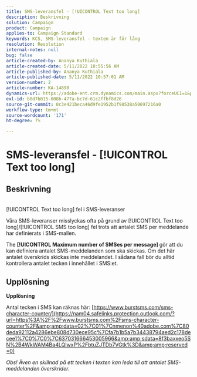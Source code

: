 ```yaml
---
title: SMS-leveransfel - [!UICONTROL Text too long]
description: Beskrivning
solution: Campaign
product: Campaign
applies-to: Campaign Standard
keywords: KCS, SMS-leveransfel - texten är för lång
resolution: Resolution
internal-notes: null
bug: false
article-created-by: Ananya Kuthiala
article-created-date: 5/11/2022 10:55:56 AM
article-published-by: Ananya Kuthiala
article-published-date: 5/11/2022 10:57:01 AM
version-number: 2
article-number: KA-14890
dynamics-url: https://adobe-ent.crm.dynamics.com/main.aspx?forceUCI=1&pagetype=entityrecord&etn=knowledgearticle&id=3ff419ea-18d1-ec11-a7b5-0022480a8e40
exl-id: b8d7b015-008b-477a-bc7d-61c2ffbf8d26
source-git-commit: 0c3e421beca46d9fe1952b1f98538a50697216a0
workflow-type: tm+mt
source-wordcount: '171'
ht-degree: 7%

---
```


# SMS-leveransfel - [!UICONTROL Text too long]

## Beskrivning

<br>[!UICONTROL Text too long] fel i SMS-leveranser

Våra SMS-leveranser misslyckas ofta på grund av [!UICONTROL Text too long]/[!UICONTROL SMS too long] fel trots att antalet SMS per meddelande har definierats i SMS-mallen.

The <b>[!UICONTROL Maximum number of SMSes per message] </b>gör att du kan definiera antalet SMS-meddelanden som ska skickas. Om det här antalet överskrids skickas inte meddelandet. I sådana fall bör du alltid kontrollera antalet tecken i innehållet i SMS:et.

## Upplösning

<b>Upplösning</b>

Antal tecken i SMS kan räknas här: [https://www.burstsms.com/sms-character-counter/](https://nam04.safelinks.protection.outlook.com/?url=https%3A%2F%2Fwww.burstsms.com%2Fsms-character-counter%2F&amp;amp;data=02%7C01%7Cnmenon%40adobe.com%7C80deda92112a4286ebe808d730ece95c%7Cfa7b1b5a7b34438794aed2c178decee1%7C0%7C0%7C637031666453005966&amp;amp;sdata=8f3baxxeo5SN%2B4WkWAM4Ba4LQIwxP%2FbtuZJTDb7VGtk%3D&amp;amp;reserved=0)


*Obs! Även en skillnad på ett tecken i texten kan leda till att antalet SMS-meddelanden överskrider.*
